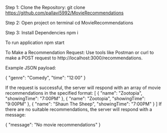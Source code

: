 
Step 1: Clone the Repository:
git clone https://github.com/pallavi5992/MovieRecommendations

Step 2: Open project on terminal
cd MovieRecommendations

Step 3: Install Dependencies
npm i

To run application 
npm start

To Make a Recommendation Request:
Use tools like Postman or curl to make a POST request to http://localhost:3000/recommendations.

Example JSON payload:

{
  "genre": "Comedy",
  "time": "12:00"
}

If the request is successful, the server will respond with an array of movie
recommendations in the specified format:
[
    {
        "name": "Zootopia",
        "showingTime": "7:00PM"
    },
    {
        "name": "Zootopia",
        "showingTime": "9:00PM"
    },
    {
        "name": "Shaun The Sheep",
        "showingTime": "7:00PM"
    }
]
If there are no suitable recommendations, the server will respond with a message:

{
  "message": "No movie recommendations"
}


